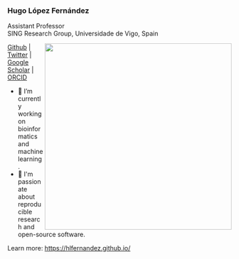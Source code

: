 ### Hugo López Fernández

Assistant Professor<br/>
SING Research Group, Universidade de Vigo, Spain

<a href="https://gitstar-ranking.com/hlfernandez">
<img src="https://github-readme-stats.vercel.app/api?username=hlfernandez&show_icons=true&bg_color=fff&title_color=00557f&text_color=81736d&hide_border=true&icon_color=216e39)" align="right" width=420 />
</a>

[Github](https://github.com/hlfernandez) | [Twitter](https://twitter.com/hlfernandez) | [Google Scholar](https://scholar.google.com/citations?hl=en&user=VS1jRMoAAAAJ) | [ORCID](http://orcid.org/0000-0002-6476-7206)

- :microscope: I’m currently working on bioinformatics and machine learning.
- :telescope: I'm passionate about reproducible research and open-source software.

Learn more: https://hlfernandez.github.io/
